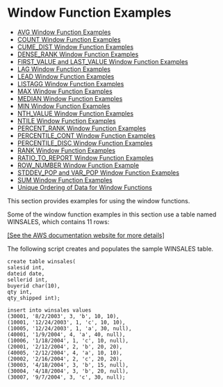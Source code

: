 # Window Function Examples<a name="r_Window_function_examples"></a>


+ [AVG Window Function Examples](r_Examples_of_avg_WF.md)
+ [COUNT Window Function Examples](r_Examples_of_count_WF.md)
+ [CUME\_DIST Window Function Examples](r_Examples_of_CUME_DIST_WF.md)
+ [DENSE\_RANK Window Function Examples](r_Examples_of_dense_rank_WF.md)
+ [FIRST\_VALUE and LAST\_VALUE Window Function Examples](r_Examples_of_firstlast_WF.md)
+ [LAG Window Function Examples](r_Examples_of_LAG_WF.md)
+ [LEAD Window Function Examples](r_Examples_of_LEAD_WF.md)
+ [LISTAGG Window Function Examples](r_Examples_of_LISTAGG_WF.md)
+ [MAX Window Function Examples](r_Examples_of_max_WF.md)
+ [MEDIAN Window Function Examples](r_Examples_of_median_WF.md)
+ [MIN Window Function Examples](r_Examples_of_min_WF.md)
+ [NTH\_VALUE Window Function Examples](r_Examples_of_NTH_WF.md)
+ [NTILE Window Function Examples](r_Examples_of_NTILE_WF.md)
+ [PERCENT\_RANK Window Function Examples](r_Examples_of_PERCENT_RANK_WF.md)
+ [PERCENTILE\_CONT Window Function Examples](r_Examples_of_PERCENTILE_CONT_WF.md)
+ [PERCENTILE\_DISC Window Function Examples](r_Examples_of_PERCENTILE_DISC_WF.md)
+ [RANK Window Function Examples](r_Examples_of_rank_WF.md)
+ [RATIO\_TO\_REPORT Window Function Examples](r_Examples_of_RATIO_TO_REPORT_WF.md)
+ [ROW\_NUMBER Window Function Example](r_Examples_of_WF_ROW_NUMBER_WF.md)
+ [STDDEV\_POP and VAR\_POP Window Function Examples](r_Examples_stddev_variance_WF.md)
+ [SUM Window Function Examples](r_Examples_of_sum_WF.md)
+ [Unique Ordering of Data for Window Functions](r_Examples_order_by_WF.md)

 This section provides examples for using the window functions\. 

Some of the window function examples in this section use a table named WINSALES, which contains 11 rows: 

[\[See the AWS documentation website for more details\]](http://docs.aws.amazon.com/redshift/latest/dg/r_Window_function_examples.html)

The following script creates and populates the sample WINSALES table\.

```
create table winsales(
salesid int,
dateid date,
sellerid int,
buyerid char(10),
qty int,
qty_shipped int);

insert into winsales values
(30001, '8/2/2003', 3, 'b', 10, 10),
(10001, '12/24/2003', 1, 'c', 10, 10),
(10005, '12/24/2003', 1, 'a', 30, null),	
(40001, '1/9/2004', 4, 'a', 40, null),	
(10006, '1/18/2004', 1, 'c', 10, null),	
(20001, '2/12/2004', 2, 'b', 20, 20),
(40005, '2/12/2004', 4, 'a', 10, 10),
(20002, '2/16/2004', 2, 'c', 20, 20),
(30003, '4/18/2004', 3, 'b', 15, null),
(30004, '4/18/2004', 3, 'b', 20, null),	
(30007, '9/7/2004', 3, 'c', 30, null);
```